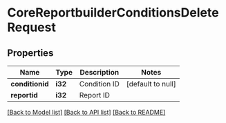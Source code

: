 # CoreReportbuilderConditionsDeleteRequest

## Properties

Name | Type | Description | Notes
------------ | ------------- | ------------- | -------------
**conditionid** | **i32** | Condition ID | [default to null]
**reportid** | **i32** | Report ID | 

[[Back to Model list]](../README.md#documentation-for-models) [[Back to API list]](../README.md#documentation-for-api-endpoints) [[Back to README]](../README.md)


